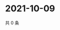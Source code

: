 # 2021-10-09

共 0 条

<!-- BEGIN WEIBO -->
<!-- 最后更新时间 Sat Oct 09 2021 16:12:16 GMT+0800 (China Standard Time) -->

<!-- END WEIBO -->
